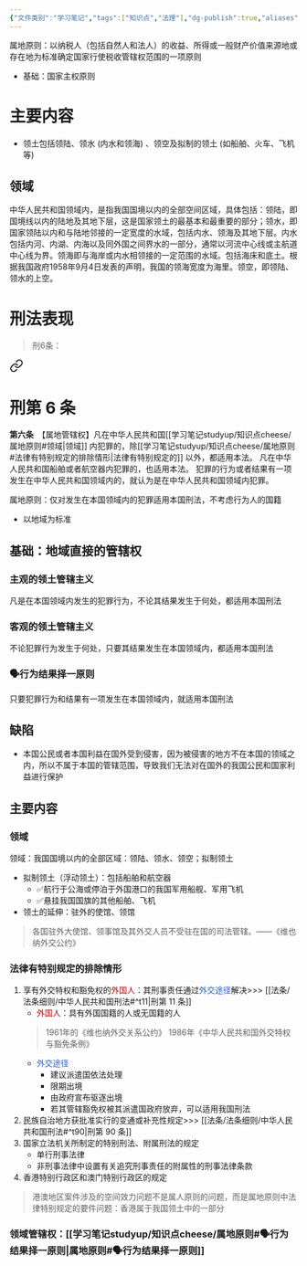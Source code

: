 ```yaml
---
{"文件类别":"学习笔记","tags":["知识点","法理"],"dg-publish":true,"aliases":["属地主义","地域管辖原则"],"permalink":"/学习笔记studyup/知识点cheese/属地原则/","dgPassFrontmatter":true,"created":"2024-10-25T14:57:10.834+08:00","updated":"2024-10-30T15:59:36.253+08:00"}
---
```


属地原则：以纳税人（包括自然人和法人）的收益、所得或一般财产价值来源地或存在地为标准确定国家行使税收管辖权范围的一项原则
- 基础：国家主权原则
# 主要内容
- 领土包括领陆、领水 (内水和领海) 、领空及拟制的领土 (如船舶、火车、飞机等)
## 领域
中华人民共和国领域内，是指我国国境以内的全部空间区域，具体包括：领陆，即国境线以内的陆地及其地下层，这是国家领土的最基本和最重要的部分；领水，即国家领陆以内和与陆地邻接的一定宽度的水域，包括内水、领海及其地下层。内水包括内河、内湖、内海以及同外国之间界水的一部分，通常以河流中心线或主航道中心线为界。领海即与海岸或内水相领接的一定范围的水域。包括海床和底土。根据我国政府1958年9月4日发表的声明，我国的领海宽度为海里。领空，即领陆、领水的上空。

# 刑法表现
>刑6条：
<div class="transclusion internal-embed is-loaded"><a class="markdown-embed-link" href="////#t6" aria-label="Open link"><svg xmlns="http://www.w3.org/2000/svg" width="24" height="24" viewBox="0 0 24 24" fill="none" stroke="currentColor" stroke-width="2" stroke-linecap="round" stroke-linejoin="round" class="svg-icon lucide-link"><path d="M10 13a5 5 0 0 0 7.54.54l3-3a5 5 0 0 0-7.07-7.07l-1.72 1.71"></path><path d="M14 11a5 5 0 0 0-7.54-.54l-3 3a5 5 0 0 0 7.07 7.07l1.71-1.71"></path></svg></a><div class="markdown-embed">

<div class="markdown-embed-title">

# 刑第 6 条

</div>


**第六条**　【属地管辖权】凡在中华人民共和国[[学习笔记studyup/知识点cheese/属地原则#领域\|领域]] 内犯罪的，除[[学习笔记studyup/知识点cheese/属地原则#法律有特别规定的排除情形\|法律有特别规定的]] 以外，都适用本法。
凡在中华人民共和国船舶或者航空器内犯罪的，也适用本法。
犯罪的行为或者结果有一项发生在中华人民共和国领域内的，就认为是在中华人民共和国领域内犯罪。 

</div></div>


属地原则：仅对发生在本国领域内的犯罪适用本国刑法，不考虑行为人的国籍
- 以地域为标准
## 基础：地域直接的管辖权
### 主观的领土管辖主义
凡是在本国领域内发生的犯罪行为，不论其结果发生于何处，都适用本国刑法
### 客观的领土管辖主义
不论犯罪行为发生于何处，只要其结果发生在本国领域内，都适用本国刑法
### 🗣️行为结果择一原则
只要犯罪行为和结果有一项发生在本国领域内，就适用本国刑法
## 缺陷
- 本国公民或者本国利益在国外受到侵害，因为被侵害的地方不在本国的领域之内，所以不属于本国的管辖范围，导致我们无法对在国外的我国公民和国家利益进行保护
## 主要内容
### 领域
领域：我国国境以内的全部区域：领陆、领水、领空；拟制领土
- 拟制领土（浮动领土）：包括船舶和航空器
	- ✅航行于公海或停泊于外国港口的我国军用船舰、军用飞机
	- ✅悬挂我国国旗的其他船舶、飞机
- 领土的延伸：驻外的使馆、领馆
>各国驻外大使馆、领事馆及其外交人员不受驻在国的司法管辖。——《维也纳外交公约》
### 法律有特别规定的排除情形
1. 享有外交特权和豁免权的<font color="#c00000">外国人</font>：其刑事责任通过<font color="#245bdb">外交途径</font>解决>>> [[法条/法条细则/中华人民共和国刑法#^t11\|刑第 11 条]]
	- <font color="#c00000">外国人</font>：具有外国国籍的人或无国籍的人
	>1961年的《维也纳外交关系公约》
	>1986年《中华人民共和国外交特权与豁免条例》
	- <font color="#245bdb">外交途径</font>
		- 建议派遣国依法处理
		- 限期出境
		- 由政府宣布驱逐出境
		- 若其管辖豁免权被其派遣国政府放弃，可以适用我国刑法
2. 民族自治地方获批准实行的变通或补充性规定>>> [[法条/法条细则/中华人民共和国刑法#^t90\|刑第 90 条]]
3. 国家立法机关所制定的特别刑法、附属刑法的规定
	- 单行刑事法律
	- 非刑事法律中设置有关追究刑事责任的附属性的刑事法律条款
4. 香港特别行政区和澳门特别行政区的规定
>港澳地区案件涉及的空间效力问题不是属人原则的问题，而是属地原则中法律特别规定的要件问题：香港属于我国领土中的一部分
### 领域管辖权：[[学习笔记studyup/知识点cheese/属地原则#🗣️行为结果择一原则\|属地原则#🗣️行为结果择一原则]]